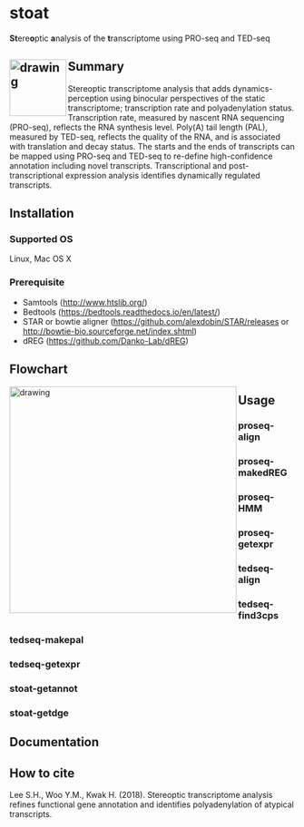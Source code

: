 # stoat
**St**ere**o**ptic **a**nalysis of the **t**ranscriptome using PRO-seq and TED-seq

## Summary <img src="bin/stoat.png" alt="drawing" width="100" align="left"/>
Stereoptic transcriptome analysis that adds dynamics-perception using binocular perspectives of the static transcriptome; transcription rate and polyadenylation status. Transcription rate, measured by nascent RNA sequencing (PRO-seq), reflects the RNA synthesis level. Poly(A) tail length (PAL), measured by TED-seq, reflects the quality of the RNA, and is associated with translation and decay status. The starts and the ends of transcripts can be mapped using PRO-seq and TED-seq to re-define high-confidence annotation including novel transcripts. Transcriptional and post-transcriptional expression analysis identifies dynamically regulated transcripts.

## Installation

### Supported OS
Linux, Mac OS X

### Prerequisite
* Samtools (http://www.htslib.org/)
* Bedtools (https://bedtools.readthedocs.io/en/latest/)
* STAR or bowtie aligner (https://github.com/alexdobin/STAR/releases or http://bowtie-bio.sourceforge.net/index.shtml)
* dREG (https://github.com/Danko-Lab/dREG)

## Flowchart
<img src="bin/STOAT-FLOWCHART.png" alt="drawing" width="400" align="left"/>

## Usage

### proseq-align
### proseq-makedREG
### proseq-HMM
### proseq-getexpr
### tedseq-align
### tedseq-find3cps
### tedseq-makepal
### tedseq-getexpr
### stoat-getannot
### stoat-getdge

## Documentation

## How to cite
Lee S.H., Woo Y.M., Kwak H. (2018). Stereoptic transcriptome analysis refines functional gene annotation and identifies polyadenylation of atypical transcripts.
